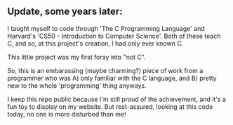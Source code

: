 ## Update, some years later:

I taught myself to code through 'The C Programming Language' and Harvard's 'CS50 - Introduction to Computer Science'. Both of these teach C, and so, at this project's creation, I had only ever known C.

This little project was my first foray into "not C".

So, this is an embarassing (maybe charming?) piece of work from a programmer who was A) only familiar with the C language, and B) pretty new to the whole 'programming' thing anyways.

I keep this repo public because I'm still proud of the achievement, and it's a fun toy to display on my website. But rest-assured, looking at this code today, no one is more disturbed than me!
